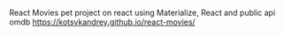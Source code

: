 React Movies
pet project on react
using Materialize, React and public api omdb
https://kotsykandrey.github.io/react-movies/
